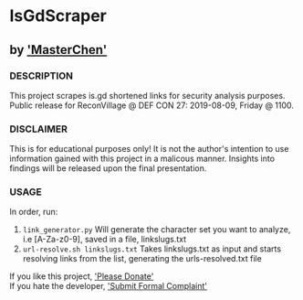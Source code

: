 # IsGdScraper
## by ['MasterChen'](https://twitter.com/chenb0x)

### DESCRIPTION
This project scrapes is.gd shortened links for security analysis purposes.
Public release for ReconVillage @ DEF CON 27: 2019-08-09, Friday @ 1100. 

### DISCLAIMER
This is for educational purposes only! It is not the author's intention to use information gained with this project in a malicous manner. Insights into findings will be released upon the final presentation.

### USAGE
In order, run:
1. `link_generator.py` Will generate the character set you want to analyze, i.e [A-Za-z0-9], saved in a file, linkslugs.txt
2. `url-resolve.sh linkslugs.txt` Takes linkslugs.txt as input and starts resolving links from the list, generating the urls-resolved.txt file



If you like this project, ['Please Donate'](https://www.paypal.com/paypalme2/chenb0x)      
If you hate the developer, ['Submit Formal Complaint'](https://www.youtube.com/watch?v=zHU2RlSCdxU)

